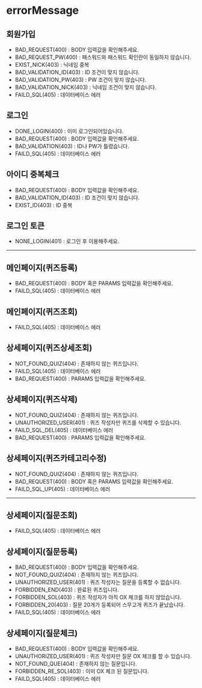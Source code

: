 # errorMessage #
## 회원가입 ##
- BAD_REQUEST(400) : BODY 입력값을 확인해주세요.
- BAD_REQUEST_PW(400) : 패스워드와 패스워드 확인란이 동일하지 않습니다.
- EXIST_NICK(403) : 닉네임 중복
- BAD_VALIDATION_ID(403) : ID 조건이 맞지 않습니다.
- BAD_VALIDATION_PW(403) : PW 조건이 맞지 않습니다.
- BAD_VALIDATION_NICK(403) : 닉네임 조건이 맞지 않습니다.
- FAILD_SQL(405) : 데이터베이스 에러
## 로그인 ##
- DONE_LOGIN(400) : 이미 로그인되어있습니다.
- BAD_REQUEST(400) : BODY 입력값을 확인해주세요.
- BAD_VALIDATION(403) : ID나 PW가 틀렸습니다.
- FAILD_SQL(405) : 데이터베이스 에러
## 아이디 중복체크 ##
- BAD_REQUEST(400) : BODY 입력값을 확인해주세요.
- BAD_VALIDATION_ID(403) : ID 조건이 맞지 않습니다.
- EXIST_ID(403) : ID 중복
## 로그인 토큰 ##
- NONE_LOGIN(401) : 로그인 후 이용해주세요.
---
## 메인페이지(퀴즈등록) ##
- BAD_REQUEST(400) : BODY 혹은 PARAMS 입력값을 확인해주세요.
- FAILD_SQL(405) : 데이터베이스 에러
## 메인페이지(퀴즈조회) ##
- FAILD_SQL(405) : 데이터베이스 에러
## 상세페이지(퀴즈상세조회) ##
- NOT_FOUND_QUIZ(404) : 존재하지 않는 퀴즈입니다.
- FAILD_SQL(405) : 데이터베이스 에러
- BAD_REQUEST(400) : PARAMS 입력값을 확인해주세요.
## 상세페이지(퀴즈삭제) ##
- NOT_FOUND_QUIZ(404) : 존재하지 않는 퀴즈입니다.
- UNAUTHORIZED_USER(401) : 퀴즈 작성자만 퀴즈를 삭제할 수 있습니다.
- FAILD_SQL_DEL(405) : 데이터베이스 에러
- BAD_REQUEST(400) : PARAMS 입력값을 확인해주세요.

## 상세페이지(퀴즈카테고리수정) ##
- NOT_FOUND_QUIZ(404) : 존재하지 않는 퀴즈입니다.
- BAD_REQUEST(400) : BODY 혹은 PARAMS 입력값을 확인해주세요.
- FAILD_SQL_UP(405) : 데이터베이스 에러
---
## 상세페이지(질문조회) ##
- FAILD_SQL(405) : 데이터베이스 에러
## 상세페이지(질문등록) ##
- BAD_REQUEST(400) : BODY 입력값을 확인해주세요.
- NOT_FOUND_QUIZ(404) : 존재하지 않는 퀴즈입니다.
- UNAUTHORIZED_USER(401) : 퀴즈 작성자는 질문을 등록할 수 없습니다.
- FORBIDDEN_END(403) : 완료된 퀴즈입니다.
- FORBIDDEN_SOL(403) : 퀴즈 작성자가 아직 OX 체크를 하지 않았습니다.
- FORBIDDEN_20(403) : 질문 20개가 등록되어 스무고개 퀴즈가 끝났습니다.
- FAILD_SQL(405) : 데이터베이스 에러
## 상세페이지(질문체크) ##
- BAD_REQUEST(400) : BODY 입력값을 확인해주세요.
- UNAUTHORIZED_USER(401) : 퀴즈 작성자만 질문 OX 체크를 할 수 있습니다.
- NOT_FOUND_QUE(404) : 존재하지 않는 질문입니다.
- FORBIDDEN_RE_SOL(403) : 이미 OX 체크 된 질문입니다.
- FAILD_SQL(405) : 데이터베이스 에러





